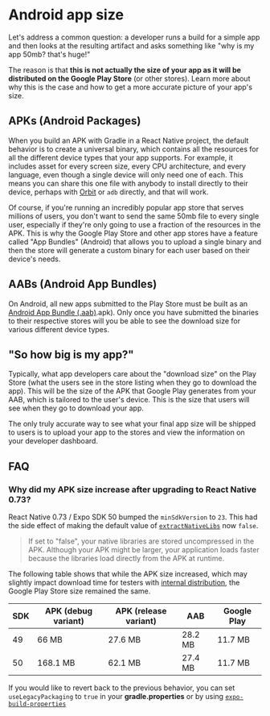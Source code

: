# Android app size

Let's address a common question: a developer runs a build for a simple app and then looks at the resulting artifact and asks something like "why is my app 50mb? that's huge!"

The reason is that **this is not actually the size of your app as it will be distributed on the Google Play Store** (or other stores). Learn more about why this is the case and how to get a more accurate picture of your app's size.

## APKs (Android Packages)

When you build an APK with Gradle in a React Native project, the default behavior is to create a universal binary, which contains all the resources for all the different device types that your app supports. For example, it includes asset for every screen size, every CPU architecture, and every language, even though a single device will only need one of each. This means you can share this one file with anybody to install directly to their device, perhaps with [Orbit](https://expo.dev/orbit) or `adb` directly, and that will work.

Of course, if you're running an incredibly popular app store that serves millions of users, you don't want to send the same 50mb file to every single user, especially if they're only going to use a fraction of the resources in the APK. This is why the Google Play Store and other app stores have a feature called "App Bundles" (Android) that allows you to upload a single binary and then the store will generate a custom binary for each user based on their device's needs.

## AABs (Android App Bundles)

On Android, all new apps submitted to the Play Store must be built as an [Android App Bundle (.aab)](https://developer.android.com/platform/technology/app-bundle).apk). Only once you have submitted the binaries to their respective stores will you be able to see the download size for various different device types.

## "So how big is my app?"

Typically, what app developers care about the "download size" on the Play Store (what the users see in the store listing when they go to download the app). This will be the size of the APK that Google Play generates from your AAB, which is tailored to the user's device. This is the size that users will see when they go to download your app.

The only truly accurate way to see what your final app size will be shipped to users is to upload your app to the stores and view the information on your developer dashboard.

## FAQ

### Why did my APK size increase after upgrading to React Native 0.73?

React Native 0.73 / Expo SDK 50 bumped the `minSdkVersion` to `23`. This had the side effect of making the default value of [`extractNativeLibs`](https://developer.android.com/guide/topics/manifest/application-element#extractNativeLibs`) now `false`.

> If set to "false", your native libraries are stored uncompressed in the APK. Although your APK might be larger, your application loads faster because the libraries load directly from the APK at runtime.

The following table shows that while the APK size increased, which may slightly impact download time for testers with [internal distribution](https://docs.expo.dev/build/internal-distribution/), the Google Play Store size remained the same.

| SDK | APK (debug variant) | APK (release variant) | AAB     | Google Play |
|-----|---------------------|-----------------------|---------|-------------|
| 49  | 66 MB               | 27.6 MB               | 28.2 MB | 11.7 MB     |
| 50  | 168.1 MB            | 62.1 MB               | 27.4 MB | 11.7 MB     |

If you would like to revert back to the previous behavior, you can set `useLegacyPackaging` to `true` in your **gradle.properties** or by using [`expo-build-properties`](https://docs.expo.dev/versions/latest/sdk/build-properties/)